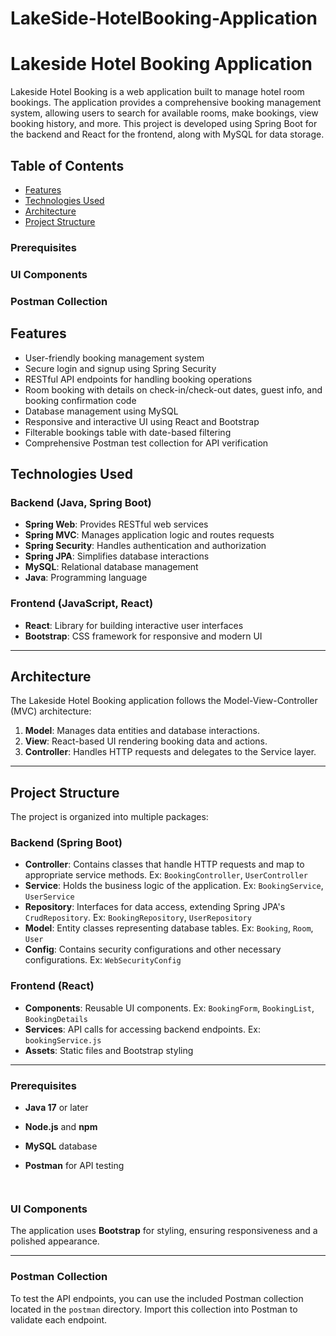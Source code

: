# LakeSide-HotelBooking-Application


# Lakeside Hotel Booking Application

Lakeside Hotel Booking is a web application built to manage hotel room bookings. The application provides a comprehensive booking management system, allowing users to search for available rooms, make bookings, view booking history, and more. This project is developed using Spring Boot for the backend and React for the frontend, along with MySQL for data storage.

## Table of Contents

- [Features](#features)
- [Technologies Used](#technologies-used)
- [Architecture](#architecture)
- [Project Structure](#project-structure)
### Prerequisites
### UI Components
### Postman Collection

## Features

- User-friendly booking management system
- Secure login and signup using Spring Security
- RESTful API endpoints for handling booking operations
- Room booking with details on check-in/check-out dates, guest info, and booking confirmation code
- Database management using MySQL
- Responsive and interactive UI using React and Bootstrap
- Filterable bookings table with date-based filtering
- Comprehensive Postman test collection for API verification

## Technologies Used

### Backend (Java, Spring Boot)
- **Spring Web**: Provides RESTful web services
- **Spring MVC**: Manages application logic and routes requests
- **Spring Security**: Handles authentication and authorization
- **Spring JPA**: Simplifies database interactions
- **MySQL**: Relational database management
- **Java**: Programming language

### Frontend (JavaScript, React)
- **React**: Library for building interactive user interfaces
- **Bootstrap**: CSS framework for responsive and modern UI

---

## Architecture

The Lakeside Hotel Booking application follows the Model-View-Controller (MVC) architecture:

1. **Model**: Manages data entities and database interactions.
2. **View**: React-based UI rendering booking data and actions.
3. **Controller**: Handles HTTP requests and delegates to the Service layer.

---

## Project Structure

The project is organized into multiple packages:

### Backend (Spring Boot)

- **Controller**: Contains classes that handle HTTP requests and map to appropriate service methods. Ex: `BookingController`, `UserController`
- **Service**: Holds the business logic of the application. Ex: `BookingService`, `UserService`
- **Repository**: Interfaces for data access, extending Spring JPA's `CrudRepository`. Ex: `BookingRepository`, `UserRepository`
- **Model**: Entity classes representing database tables. Ex: `Booking`, `Room`, `User`
- **Config**: Contains security configurations and other necessary configurations. Ex: `WebSecurityConfig`

### Frontend (React)

- **Components**: Reusable UI components. Ex: `BookingForm`, `BookingList`, `BookingDetails`
- **Services**: API calls for accessing backend endpoints. Ex: `bookingService.js`
- **Assets**: Static files and Bootstrap styling

---



### Prerequisites

- **Java 17** or later
- **Node.js** and **npm**
- **MySQL** database
- **Postman** for API testing


    ```


### UI Components

The application uses **Bootstrap** for styling, ensuring responsiveness and a polished appearance.

---



### Postman Collection

To test the API endpoints, you can use the included Postman collection located in the `postman` directory. Import this collection into Postman to validate each endpoint.


